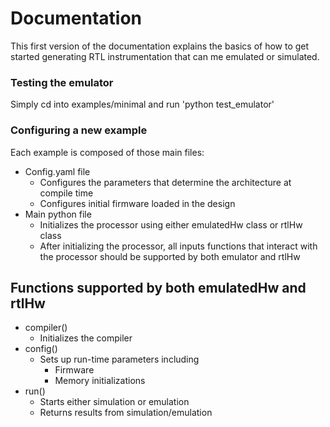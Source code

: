# Documentation

This first version of the documentation explains the basics of how to get started generating RTL instrumentation that can me emulated or simulated.

### Testing the emulator

Simply cd into examples/minimal and run 'python test_emulator'



### Configuring a new example

Each example is composed of those main files:

- Config.yaml file
  - Configures the parameters that determine the architecture at compile time
  - Configures initial firmware loaded in the design
- Main python file
  - Initializes the processor using either emulatedHw class or rtlHw class
  - After initializing the processor, all inputs functions that interact with the processor should be supported by both emulator and rtlHw

## Functions supported by both emulatedHw and rtlHw

- compiler()
  - Initializes the compiler
- config()
  - Sets up run-time parameters including
    - Firmware
    - Memory initializations
- run()
  - Starts either simulation or emulation
  - Returns results from simulation/emulation

